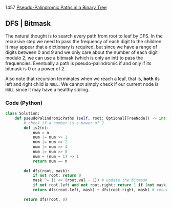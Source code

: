 1457 [Pseudo-Palindromic Paths in a Binary Tree](https://leetcode.com/problems/pseudo-palindromic-paths-in-a-binary-tree/)

## DFS | Bitmask
The natural thought is to search every path from root to leaf by DFS. In the recursive step we need to pass the frequency of each digit to the children. It may appear that a dictionary is required, but since we have a range of digits between 0 and 9 and we only care about the number of each digit modulo 2, we can use a bitmask (which is only an int) to pass the frequencies. Eventually a path is pseudo-palindromic if and only if its bitmask is 0 or a power of 2.

Also note that recursion terminates when we reach a leaf, that is, **both** its left and right child is `NULL`. We cannot simply check if our current node is `NULL` since it may have a healthy sibling.

### Code (Python)
```python
class Solution:
    def pseudoPalindromicPaths (self, root: Optional[TreeNode]) -> int:
        # check if a number is a power of 2
        def is2(n):
            num = n
            num |= num >> 1
            num |= num >> 2
            num |= num >> 4
            num |= num >> 8
            num = (num + 1) >> 1
            return num == n
        
        def dfs(root, mask):
            if not root: return 0
            mask ^= (1 << (root.val - 1)) # update the bitmask
            if not root.left and not root.right: return 1 if (not mask) or is2(mask) else 0 # terminate if we reach a leaf
            return dfs(root.left, mask) + dfs(root.right, mask) # recursive step
        
        return dfs(root, 0)
```
